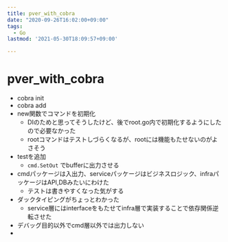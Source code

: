 ```yaml
---
title: pver_with_cobra
date: "2020-09-26T16:02:00+09:00"
tags:
  - Go
lastmod: '2021-05-30T18:09:57+09:00'

---
```


# pver_with_cobra

-   cobra init
-   cobra add
-   new関数でコマンドを初期化
    -   DIのためと思ってそうしたけど、後でroot.go内で初期化するようにしたので必要なかった
    -   rootコマンドはテストしづらくなるが、rootには機能もたせないのがよさそう
-   testを追加
    -   `cmd.SetOut` でbufferに出力させる
-   cmdパッケージは入出力、serviceパッケージはビジネスロジック、infraパッケージはAPI,DBみたいにわけた
    -   テストは書きやすくなった気がする
-   ダックタイピングがちょっとわかった
    -   service層にはinterfaceをもたせてinfra層で実装することで依存関係逆転させた
-   デバッグ目的以外でcmd層以外では出力しない
-
